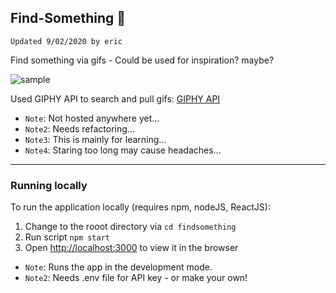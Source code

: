 ## Find-Something 📼

`Updated 9/02/2020 by eric`

Find something via gifs - Could be used for inspiration? maybe?

![sample](./assets/sample.gif)

Used GIPHY API to search and pull gifs: [GIPHY API](https://developers.giphy.com/branch/master/docs/api/)

- `Note`: Not hosted anywhere yet...
- `Note2`: Needs refactoring...
- `Note3`: This is mainly for learning...
- `Note4`: Staring too long may cause headaches...

---

### Running locally

To run the application locally (requires npm, nodeJS, ReactJS):

1. Change to the rooot directory via `cd findsomething`
2. Run script `npm start`
3. Open [http://localhost:3000](http://localhost:3000) to view it in the browser

- `Note`: Runs the app in the development mode.
- `Note2`: Needs .env file for API key - or make your own!
